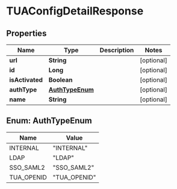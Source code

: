 
# TUAConfigDetailResponse

## Properties
Name | Type | Description | Notes
------------ | ------------- | ------------- | -------------
**url** | **String** |  |  [optional]
**id** | **Long** |  |  [optional]
**isActivated** | **Boolean** |  |  [optional]
**authType** | [**AuthTypeEnum**](#AuthTypeEnum) |  |  [optional]
**name** | **String** |  |  [optional]


<a name="AuthTypeEnum"></a>
## Enum: AuthTypeEnum
Name | Value
---- | -----
INTERNAL | &quot;INTERNAL&quot;
LDAP | &quot;LDAP&quot;
SSO_SAML2 | &quot;SSO_SAML2&quot;
TUA_OPENID | &quot;TUA_OPENID&quot;




